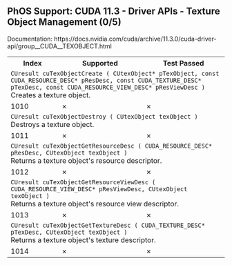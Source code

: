 <h2>PhOS Support: CUDA 11.3 - Driver APIs - Texture Object Management (0/5)</h2>

<p>
Documentation: https://docs.nvidia.com/cuda/archive/11.3.0/cuda-driver-api/group__CUDA__TEXOBJECT.html

<table>
<tr>
<th>Index</th>
<th>Supported</th>
<th>Test Passed</th>
</tr>

<tr>
<td colspan=3>
<code>CUresult cuTexObjectCreate ( CUtexObject* pTexObject, const CUDA_RESOURCE_DESC* pResDesc, const CUDA_TEXTURE_DESC* pTexDesc, const CUDA_RESOURCE_VIEW_DESC* pResViewDesc )</code><br>
Creates a texture object.
</td>
</tr>
<tr>
<td>1010</td>
<td>✗</td>
<td>✗</td>
</tr>

<tr>
<td colspan=3>
<code>CUresult cuTexObjectDestroy ( CUtexObject texObject )</code><br>
Destroys a texture object.
</td>
</tr>
<tr>
<td>1011</td>
<td>✗</td>
<td>✗</td>
</tr>

<tr>
<td colspan=3>
<code>CUresult cuTexObjectGetResourceDesc ( CUDA_RESOURCE_DESC* pResDesc, CUtexObject texObject )</code><br>
Returns a texture object's resource descriptor.
</td>
</tr>
<tr>
<td>1012</td>
<td>✗</td>
<td>✗</td>
</tr>

<tr>
<td colspan=3>
<code>CUresult cuTexObjectGetResourceViewDesc ( CUDA_RESOURCE_VIEW_DESC* pResViewDesc, CUtexObject texObject )</code><br>
Returns a texture object's resource view descriptor.
</td>
</tr>
<tr>
<td>1013</td>
<td>✗</td>
<td>✗</td>
</tr>

<tr>
<td colspan=3>
<code>CUresult cuTexObjectGetTextureDesc ( CUDA_TEXTURE_DESC* pTexDesc, CUtexObject texObject )</code><br>
Returns a texture object's texture descriptor.
</td>
</tr>
<tr>
<td>1014</td>
<td>✗</td>
<td>✗</td>
</tr>
</table>
